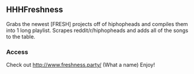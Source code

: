 ## HHHFreshness
Grabs the newest [FRESH] projects off of hiphopheads and compiles them into 1 long playlist. 
Scrapes reddit/r/hiphopheads and adds all of the songs to the table.

### Access	
Check out http://www.freshness.party/ (What a name)
Enjoy!